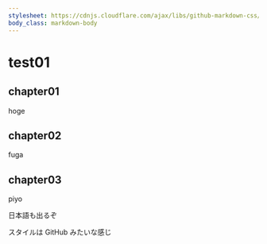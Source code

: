 ```yaml
---
stylesheet: https://cdnjs.cloudflare.com/ajax/libs/github-markdown-css/2.10.0/github-markdown.min.css
body_class: markdown-body
---
```


# test01

## chapter01

hoge

## chapter02

fuga

## chapter03

piyo

日本語も出るぞ

スタイルは GitHub みたいな感じ
